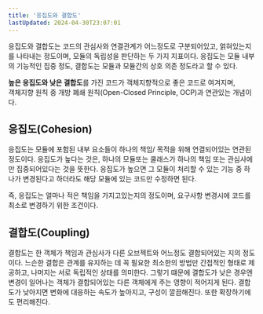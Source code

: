 ```yaml
---
title: '응집도와 결합도'
lastUpdated: 2024-04-30T23:07:01
---
```


응집도와 결합도는 코드의 관심사와 연결관계가 어느정도로 구분되어있고, 얽혀있는지를 나타내는 정도이며, 모듈의 독립성을 판단하는 두 가지 지표이다. 응집도는 모듈 내부의 기능적인 집중 정도, 결합도는 모듈과 모듈간의 상호 의존 정도라고 할 수 있다.
 
**높은 응집도와 낮은 결합도**를 가진 코드가 객체지향적으로 좋은 코드로 여겨지며, <br> 객체지향 원칙 중 개방 폐쇄 원칙(Open-Closed Principle, OCP)과 연관있는 개념이다. 

## 응집도(Cohesion)
 응집도는 모듈에 포함된 내부 요소들이 하나의 책임/ 목적을 위해 연결되어있는 연관된 정도이다. 응집도가 높다는 것은, 하나의 모듈또는 쿨래스가 하나의 책임 또는 관심사에만 집중되어있다는 것을 뜻한다. 응집도가 높으면 그 모듈이 처리할 수 있는 기능 중 하나가 변경된다고 하더라도 해당 모듈에 있는 코드만 수정하면 된다.

즉, 응집도는 얼마나 적은 책임을 가지고있는지의 정도이며, 요구사항 변경시에 코드를 최소로 변경하기 위한 조건이다.

## 결합도(Coupling)
 결합도는 한 객체가 책임과 관심사가 다른 오브젝트와 어느정도 결합되어있는 지의 정도이다. 느슨한 결합은 관계를 유지하는 데 꼭 필요한 최소한의 방법만 간접적인 형태로 제공하고, 나머지는 서로 독립적인 상태를 의미한다. 그렇기 떄문에 결합도가 낮은 경우엔 변경이 일어나는 객체가 결합되어있는 다른 객체에게 주는 영향이 적어지게 된다. 결합도가 낮아지면 변화에 대응하는 속도가 높아지고, 구성이 깔끔해진다. 또한 확장하기에도 편리해진다. 
